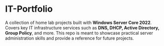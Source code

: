 # IT-Portfolio

A collection of home lab projects built with **Windows Server Core 2022**. 
Covers key IT infrastructure services such as **DNS, DHCP, Active Directory, Group Policy**, and more. 
This repo is meant to showcase practical server administration skills and provide a reference for future projects.

